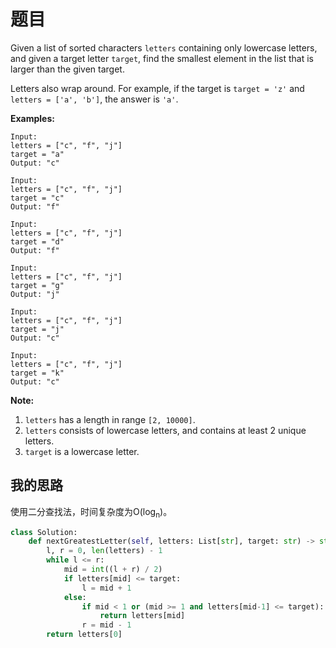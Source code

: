 # 题目

Given a list of sorted characters `letters` containing only lowercase letters, and given a target letter `target`, find the smallest element in the list that is larger than the given target.

Letters also wrap around. For example, if the target is `target = 'z'` and `letters = ['a', 'b']`, the answer is `'a'`.

**Examples:**

```
Input:
letters = ["c", "f", "j"]
target = "a"
Output: "c"

Input:
letters = ["c", "f", "j"]
target = "c"
Output: "f"

Input:
letters = ["c", "f", "j"]
target = "d"
Output: "f"

Input:
letters = ["c", "f", "j"]
target = "g"
Output: "j"

Input:
letters = ["c", "f", "j"]
target = "j"
Output: "c"

Input:
letters = ["c", "f", "j"]
target = "k"
Output: "c"
```



**Note:**

1. `letters` has a length in range `[2, 10000]`.
2. `letters` consists of lowercase letters, and contains at least 2 unique letters.
3. `target` is a lowercase letter.

## 我的思路

使用二分查找法，时间复杂度为O(log<sub>n</sub>)。

```python
class Solution:
    def nextGreatestLetter(self, letters: List[str], target: str) -> str:
        l, r = 0, len(letters) - 1
        while l <= r:
            mid = int((l + r) / 2)
            if letters[mid] <= target:
                l = mid + 1
            else:
                if mid < 1 or (mid >= 1 and letters[mid-1] <= target):
                    return letters[mid]
                r = mid - 1
        return letters[0]
```

